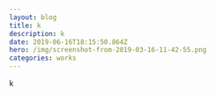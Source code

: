 ```yaml
---
layout: blog
title: k
description: k
date: 2019-06-16T18:15:50.864Z
hero: /img/screenshot-from-2019-03-16-11-42-55.png
categories: works
---
```

k
